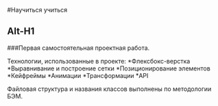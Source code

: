 #Научиться учиться

Alt-H1
------ 

###Первая самостоятельная проектная работа.

Технологии, использованные в проекте:
*Флексбокс-верстка
*Выравнивание и построение сетки
*Позиционирование элементов
*Кейфреймы
*Анимации
*Трансформации 
*API

Файловая структура и названия классов выполнены по методологии БЭМ.
